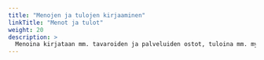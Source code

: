 ```yaml
---
title: "Menojen ja tulojen kirjaaminen"
linkTitle: "Menot ja tulot"
weight: 20
description: >
  Menoina kirjataan mm. tavaroiden ja palveluiden ostot, tuloina mm. myynnit ja saadut avustukset.
---
```

